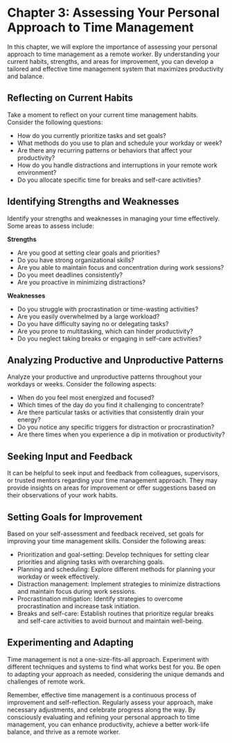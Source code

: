 Chapter 3: Assessing Your Personal Approach to Time Management
==============================================================

In this chapter, we will explore the importance of assessing your personal approach to time management as a remote worker. By understanding your current habits, strengths, and areas for improvement, you can develop a tailored and effective time management system that maximizes productivity and balance.

Reflecting on Current Habits
----------------------------

Take a moment to reflect on your current time management habits. Consider the following questions:

* How do you currently prioritize tasks and set goals?
* What methods do you use to plan and schedule your workday or week?
* Are there any recurring patterns or behaviors that affect your productivity?
* How do you handle distractions and interruptions in your remote work environment?
* Do you allocate specific time for breaks and self-care activities?

Identifying Strengths and Weaknesses
------------------------------------

Identify your strengths and weaknesses in managing your time effectively. Some areas to assess include:

**Strengths**

* Are you good at setting clear goals and priorities?
* Do you have strong organizational skills?
* Are you able to maintain focus and concentration during work sessions?
* Do you meet deadlines consistently?
* Are you proactive in minimizing distractions?

**Weaknesses**

* Do you struggle with procrastination or time-wasting activities?
* Are you easily overwhelmed by a large workload?
* Do you have difficulty saying no or delegating tasks?
* Are you prone to multitasking, which can hinder productivity?
* Do you neglect taking breaks or engaging in self-care activities?

Analyzing Productive and Unproductive Patterns
----------------------------------------------

Analyze your productive and unproductive patterns throughout your workdays or weeks. Consider the following aspects:

* When do you feel most energized and focused?
* Which times of the day do you find it challenging to concentrate?
* Are there particular tasks or activities that consistently drain your energy?
* Do you notice any specific triggers for distraction or procrastination?
* Are there times when you experience a dip in motivation or productivity?

Seeking Input and Feedback
--------------------------

It can be helpful to seek input and feedback from colleagues, supervisors, or trusted mentors regarding your time management approach. They may provide insights on areas for improvement or offer suggestions based on their observations of your work habits.

Setting Goals for Improvement
-----------------------------

Based on your self-assessment and feedback received, set goals for improving your time management skills. Consider the following areas:

* Prioritization and goal-setting: Develop techniques for setting clear priorities and aligning tasks with overarching goals.
* Planning and scheduling: Explore different methods for planning your workday or week effectively.
* Distraction management: Implement strategies to minimize distractions and maintain focus during work sessions.
* Procrastination mitigation: Identify strategies to overcome procrastination and increase task initiation.
* Breaks and self-care: Establish routines that prioritize regular breaks and self-care activities to avoid burnout and maintain well-being.

Experimenting and Adapting
--------------------------

Time management is not a one-size-fits-all approach. Experiment with different techniques and systems to find what works best for you. Be open to adapting your approach as needed, considering the unique demands and challenges of remote work.

Remember, effective time management is a continuous process of improvement and self-reflection. Regularly assess your approach, make necessary adjustments, and celebrate progress along the way. By consciously evaluating and refining your personal approach to time management, you can enhance productivity, achieve a better work-life balance, and thrive as a remote worker.
